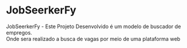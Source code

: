 # JobSeerkerFy
JobSeerkerFy - Este Projeto Desenvolvido é um modelo de buscador de empregos.  
Onde sera realizado a busca de vagas por meio de uma plataforma web
